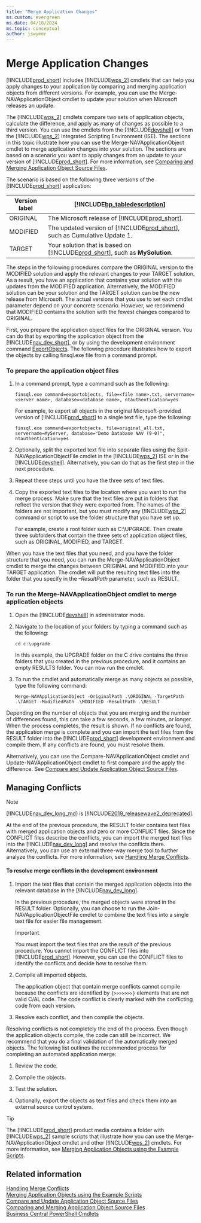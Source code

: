 ```yaml
---
title: "Merge Application Changes"
ms.custom: evergreen
ms.date: 04/18/2024
ms.topic: conceptual
author: jswymer
---
```

# Merge Application Changes
[!INCLUDE[prod_short](../developer/includes/prod_short.md)] includes [!INCLUDE[wps_2](../developer/includes/wps_2_md.md)] cmdlets that can help you apply changes to your application by comparing and merging application objects from different versions. For example, you can use the Merge-NAVApplicationObject cmdlet to update your solution when Microsoft releases an update.  

 The [!INCLUDE[wps_2](../developer/includes/wps_2_md.md)] cmdlets compare two sets of application objects, calculate the difference, and apply as many of changes as possible to a third version. You can use the cmdlets from the [!INCLUDE[devshell](../developer/includes/devshell.md)] or from the [!INCLUDE[wps_2](../developer/includes/wps_2_md.md)] Integrated Scripting Environment \(ISE\). The sections in this topic illustrate how you can use the Merge-NAVApplicationObject cmdlet to merge application changes into your solution. The sections are based on a scenario you want to apply changes from an update to your version of [!INCLUDE[prod_short](../developer/includes/prod_short.md)]. For more information, see [Comparing and Merging Application Object Source Files](Comparing-and-Merging-Application-Object-Source-Files.md).  

 The scenario is based on the following three versions of the [!INCLUDE[prod_short](../developer/includes/prod_short.md)] application:  

|Version label|[!INCLUDE[bp_tabledescription](../developer/includes/bp_tabledescription_md.md)]|  
|-------------------|---------------------------------------|  
|ORIGINAL|The Microsoft release of [!INCLUDE[prod_short](../developer/includes/prod_short.md)].|  
|MODIFIED|The updated version of [!INCLUDE[prod_short](../developer/includes/prod_short.md)], such as Cumulative Update 1.|  
|TARGET|Your solution that is based on [!INCLUDE[prod_short](../developer/includes/prod_short.md)], such as **MySolution**.|  

 The steps in the following procedures compare the ORIGINAL version to the MODIFIED solution and apply the relevant changes to your TARGET solution. As a result, you have an application that contains your solution with the updates from the MODIFIED application. Alternatively, the MODIFIED solution can be your solution and the TARGET solution can be the new release from Microsoft. The actual versions that you use to set each cmdlet parameter depend on your concrete scenario. However, we recommend that MODIFIED contains the solution with the fewest changes compared to ORIGINAL.  

 First, you prepare the application object files for the ORIGINAL version. You can do that by exporting the application object from the [!INCLUDE[nav_dev_short](../developer/includes/nav_dev_short_md.md)], or by using the development environment command [ExportObjects](/dynamics-nav/ExportObjects). The following procedure illustrates how to export the objects by calling finsql.exe file from a command prompt.  

### To prepare the application object files  

1.  In a command prompt, type a command such as the following:  

    ```  
    finsql.exe command=exportobjects, file=<file name>.txt, servername=<server name>, database=<database name>, ntauthentication=yes  
    ```  

     For example, to export all objects in the original Microsoft-provided version of [!INCLUDE[prod_short](../developer/includes/prod_short.md)] to a single text file, type the following:  

    ```  
    finsql.exe command=exportobjects, file=original_all.txt, servername=MyServer, database="Demo Database NAV (9-0)", ntauthentication=yes  
    ```  

2.  Optionally, split the exported text file into separate files using the Split-NAVApplicationObjectFile cmdlet in the [!INCLUDE[wps_2](../developer/includes/wps_2_md.md)] ISE or in the [!INCLUDE[devshell](../developer/includes/devshell.md)]. Alternatively, you can do that as the first step in the next procedure.  

3.  Repeat these steps until you have the three sets of text files.  

4.  Copy the exported text files to the location where you want to run the merge process. Make sure that the text files are put in folders that reflect the version that they were exported from. The names of the folders are not important, but you must modify any [!INCLUDE[wps_2](../developer/includes/wps_2_md.md)] command or script to use the folder structure that you have set up.  

     For example, create a root folder such as C:\\UPGRADE. Then create three subfolders that contain the three sets of application object files, such as ORIGINAL, MODIFIED, and TARGET.  

 When you have the text files that you need, and you have the folder structure that you need, you can run the Merge-NAVApplicationObject cmdlet to merge the changes between ORIGINAL and MODIFIED into your TARGET application. The cmdlet will put the resulting text files into the folder that you specify in the *–ResultPath* parameter, such as RESULT.  

### To run the Merge-NAVApplicationObject cmdlet to merge application objects  

1.  Open the [!INCLUDE[devshell](../developer/includes/devshell.md)] in administrator mode.  

2.  Navigate to the location of your folders by typing a command such as the following:  

    ```  
    cd c:\upgrade  
    ```  

     In this example, the UPGRADE folder on the C drive contains the three folders that you created in the previous procedure, and it contains an empty RESULTS folder. You can now run the cmdlet.  

3.  To run the cmdlet and automatically merge as many objects as possible, type the following command:  

    ```  
    Merge-NAVApplicationObject -OriginalPath .\ORIGINAL -TargetPath .\TARGET -ModifiedPath .\MODIFIED -ResultPath .\RESULT  
    ```  

 Depending on the number of objects that you are merging and the number of differences found, this can take a few seconds, a few minutes, or longer. When the process completes, the result is shown. If no conflicts are found, the application merge is complete and you can import the text files from the RESULT folder into the [!INCLUDE[prod_short](../developer/includes/prod_short.md)] development environment and compile them. If any conflicts are found, you must resolve them.  

 Alternatively, you can use the Compare-NAVApplicationObject cmdlet and Update-NAVApplicationObject cmdlet to first compare and the apply the difference. See [Compare and Update Application Object Source Files](compare-update-application-object-source-files.md).  

## Managing Conflicts  

> [!NOTE]
> [!INCLUDE[nav_dev_long_md](../developer/includes/nav_dev_long_md.md)] is [!INCLUDE[2019_releasewave2_deprecated](../includes/2019_releasewave2_deprecated.md)].

 At the end of the previous procedure, the RESULT folder contains text files with merged application objects and zero or more CONFLICT files. Since the CONFLICT files describe the conflicts, you can import the merged text files into the [!INCLUDE[nav_dev_long](../developer/includes/nav_dev_long_md.md)] and resolve the conflicts there. Alternatively, you can use an external three-way merge tool to further analyze the conflicts. For more information, see [Handling Merge Conflicts](Handling-Merge-Conflicts.md).  

#### To resolve merge conflicts in the development environment  

1.  Import the text files that contain the merged application objects into the relevant database in the [!INCLUDE[nav_dev_long](../developer/includes/nav_dev_long_md.md)].  

     In the previous procedure, the merged objects were stored in the RESULT folder. Optionally, you can choose to run the Join-NAVApplicationObjectFile cmdlet to combine the text files into a single text file for easier file management.  

    > [!IMPORTANT]  
    >  You must import the text files that are the result of the previous procedure. You cannot import the CONFLICT files into [!INCLUDE[prod_short](../developer/includes/prod_short.md)]. However, you can use the CONFLICT files to identify the conflicts and decide how to resolve them.  

2.  Compile all imported objects.  

     The application object that contain merge conflicts cannot compile because the conflicts are identified by `{>>>>>>>}` elements that are not valid C/AL code. The code conflict is clearly marked with the conflicting code from each version.  

3.  Resolve each conflict, and then compile the objects.  

 Resolving conflicts is not completely the end of the process. Even though the application objects compile, the code can still be incorrect. We recommend that you do a final validation of the automatically merged objects. The following list outlines the recommended process for completing an automated application merge:  

1.  Review the code.  

2.  Compile the objects.  

3.  Test the solution.  

4.  Optionally, export the objects as text files and check them into an external source control system.  

> [!TIP]  
>  The [!INCLUDE[prod_short](../developer/includes/prod_short.md)] product media contains a folder with [!INCLUDE[wps_2](../developer/includes/wps_2_md.md)] sample scripts that illustrate how you can use the Merge-NAVApplicationObject cmdlet and other [!INCLUDE[wps_2](../developer/includes/wps_2_md.md)] cmdlets. For more information, see [Merging Application Objects using the Example Scripts](Merging-Application-Objects-using-the-Example-Scripts.md).  

## Related information  
 [Handling Merge Conflicts](Handling-Merge-Conflicts.md)   
 [Merging Application Objects using the Example Scripts](Merging-Application-Objects-using-the-Example-Scripts.md)   
 [Compare and Update Application Object Source Files](compare-update-application-object-source-files.md)   
 [Comparing and Merging Application Object Source Files](Comparing-and-Merging-Application-Object-Source-Files.md)   
 [Business Central PowerShell Cmdlets](/powershell/business-central/overview)
